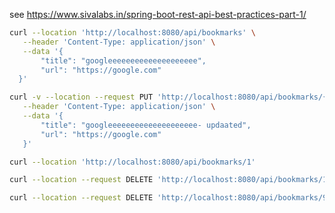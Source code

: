 see  https://www.sivalabs.in/spring-boot-rest-api-best-practices-part-1/

```sh
curl --location 'http://localhost:8080/api/bookmarks' \
   --header 'Content-Type: application/json' \
   --data '{
       "title": "googleeeeeeeeeeeeeeeeeeee",
       "url": "https://google.com"
  }'
```


```sh
curl -v --location --request PUT 'http://localhost:8080/api/bookmarks/{id}' \
   --header 'Content-Type: application/json' \
   --data '{
       "title": "googleeeeeeeeeeeeeeeeeeee- updaated",
       "url": "https://google.com"
   }'
```

```sh
curl --location 'http://localhost:8080/api/bookmarks/1'
```

```sh
curl --location --request DELETE 'http://localhost:8080/api/bookmarks/1'
```

```sh
curl --location --request DELETE 'http://localhost:8080/api/bookmarks/99999'
```